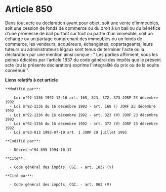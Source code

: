 # Article 850

Dans tout acte ou déclaration ayant pour objet, soit une vente d'immeubles, soit une cession de fonds de commerce ou du droit
à un bail ou du bénéfice d'une promesse de bail portant sur tout ou partie d'un immeuble, soit un échange ou un partage
comprenant des immeubles ou un fonds de commerce, les vendeurs, acquéreurs, échangistes, copartageants, leurs tuteurs ou
administrateurs légaux sont tenus de terminer l'acte ou la déclaration par une mention ainsi conçue : " Les parties
affirment, sous les peines édictées par l'article 1837 du code général des impôts que le présent acte (ou la présente
déclaration) exprime l'intégralité du prix ou de la soulte convenue ".

**Liens relatifs à cet article**

	**Modifié par**:

	  - Loi n°92-1336 1992-12-16 art. 168, 323, 372, 373 JORF 23 décembre 1992
	  - Loi n°92-1336 du 16 décembre 1992 - art. 168 () JORF 23 décembre 1992
	  - Loi n°92-1336 du 16 décembre 1992 - art. 323 (V) JORF 23 décembre 1992
	  - Loi n°92-1336 du 16 décembre 1992 - art. 372 (V) JORF 23 décembre 1992
	  - Loi n°93-913 1993-07-19 art. 1 JORF 20 juillet 1993

	**Codifié par**:

	  - Décret n°94-899 1994-10-17

	**Cite**:

	  - Code général des impôts, CGI. - art. 1837 (V)

	**Cité par**:

	  - Code général des impôts, CGI. - art. 863 (V)
